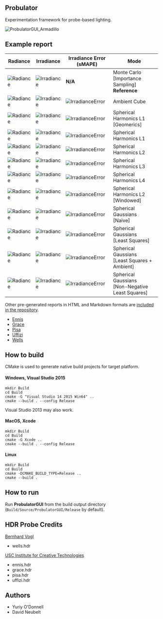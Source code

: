 Probulator
----------

Experimentation framework for probe-based lighting.

![ProbulatorGUI_Armadillo](https://github.com/kayru/Probulator/raw/master/Screenshots/ProbulatorGUI_Armadillo.jpg)

Example report
--------------

| Radiance | Irradiance  | Irradiance Error (sMAPE) | Mode
| --- | ---  | --- | ---
| ![Radiance][Ennis-radianceMCIS.png]| ![Irradiance][Ennis-irradianceMCIS.png] | **N/A** | Monte Carlo <br>[Importance Sampling]<br>**Reference**
| ![Radiance][Ennis-radianceAC.png]| ![Irradiance][Ennis-irradianceAC.png]| ![IrradianceError][Ennis-irradianceErrorAC.png] | Ambient Cube
| ![Radiance][Ennis-radianceSHL1G.png]| ![Irradiance][Ennis-irradianceSHL1G.png]| ![IrradianceError][Ennis-irradianceErrorSHL1G.png] | Spherical Harmonics L1 <br>[Geomerics]
| ![Radiance][Ennis-radianceSHL1.png]| ![Irradiance][Ennis-irradianceSHL1.png]| ![IrradianceError][Ennis-irradianceErrorSHL1.png] | Spherical Harmonics L1
| ![Radiance][Ennis-radianceSHL2.png]| ![Irradiance][Ennis-irradianceSHL2.png]| ![IrradianceError][Ennis-irradianceErrorSHL2.png] | Spherical Harmonics L2
| ![Radiance][Ennis-radianceSHL3.png]| ![Irradiance][Ennis-irradianceSHL3.png]| ![IrradianceError][Ennis-irradianceErrorSHL3.png] | Spherical Harmonics L3
| ![Radiance][Ennis-radianceSHL4.png]| ![Irradiance][Ennis-irradianceSHL4.png]| ![IrradianceError][Ennis-irradianceErrorSHL4.png] | Spherical Harmonics L4
| ![Radiance][Ennis-radianceSHL2W.png]| ![Irradiance][Ennis-irradianceSHL2W.png]| ![IrradianceError][Ennis-irradianceErrorSHL2W.png] | Spherical Harmonics L2 <br>[Windowed]
| ![Radiance][Ennis-radianceSG.png]| ![Irradiance][Ennis-irradianceSG.png]| ![IrradianceError][Ennis-irradianceErrorSG.png] | Spherical Gaussians <br>[Naive]
| ![Radiance][Ennis-radianceSGLS.png]| ![Irradiance][Ennis-irradianceSGLS.png]| ![IrradianceError][Ennis-irradianceErrorSGLS.png] | Spherical Gaussians <br>[Least Squares]
| ![Radiance][Ennis-radianceSGLSA.png]| ![Irradiance][Ennis-irradianceSGLSA.png]| ![IrradianceError][Ennis-irradianceErrorSGLSA.png] | Spherical Gaussians <br>[Least Squares + Ambient]
| ![Radiance][Ennis-radianceSGNNLS.png]| ![Irradiance][Ennis-irradianceSGNNLS.png]| ![IrradianceError][Ennis-irradianceErrorSGNNLS.png] | Spherical Gaussians <br>[Non-Negative Least Squares]

Other pre-generated reports in HTML and Markdown formats are [included in the repository](https://github.com/kayru/Probulator/tree/master/Reports).

* [Ennis](https://github.com/kayru/Probulator/blob/master/Reports/Ennis/report.md)
* [Grace](https://github.com/kayru/Probulator/blob/master/Reports/Grace/report.md)
* [Pisa](https://github.com/kayru/Probulator/blob/master/Reports/Pisa/report.md)
* [Uffizi](https://github.com/kayru/Probulator/blob/master/Reports/Uffizi/report.md)
* [Wells](https://github.com/kayru/Probulator/blob/master/Reports/Wells/report.md)

How to build
------------

CMake is used to generate native build projects for target platform. 

#### Windows, Visual Studio 2015 ####

	mkdir Build
	cd Build
	cmake -G "Visual Studio 14 2015 Win64" ..
	cmake --build . --config Release

Visual Studio 2013 may also work.

#### MacOS, Xcode ####

	mkdir Build
	cd Build
	cmake -G Xcode ..
	cmake --build . --config Release

#### Linux ####

	mkdir Build
	cd Build
	cmake -DCMAKE_BUILD_TYPE=Release ..
	cmake --build .

How to run
----------

Run **ProbulatorGUI** from the build output directory (`Build/Source/ProbulatorGUI/Release` by default).

HDR Probe Credits
-----------------

[Bernhard Vogl](http://dativ.at/lightprobes)

 - wells.hdr

[USC Institute for Creative Technologies](http://gl.ict.usc.edu/Data/HighResProbes)

 - ennis.hdr
 - grace.hdr
 - pisa.hdr
 - uffizi.hdr
 
Authors
-------

 * Yuriy O'Donnell
 * David Neubelt

[Ennis-radianceMCIS.png]: https://github.com/kayru/Probulator/raw/master/Reports/Ennis/radianceMCIS.png
[Ennis-irradianceMCIS.png]: https://github.com/kayru/Probulator/raw/master/Reports/Ennis/irradianceMCIS.png
[Ennis-radianceAC.png]: https://github.com/kayru/Probulator/raw/master/Reports/Ennis/radianceAC.png
[Ennis-irradianceAC.png]: https://github.com/kayru/Probulator/raw/master/Reports/Ennis/irradianceAC.png
[Ennis-irradianceErrorAC.png]: https://github.com/kayru/Probulator/raw/master/Reports/Ennis/irradianceErrorAC.png
[Ennis-radianceSHL1G.png]: https://github.com/kayru/Probulator/raw/master/Reports/Ennis/radianceSHL1G.png
[Ennis-irradianceSHL1G.png]: https://github.com/kayru/Probulator/raw/master/Reports/Ennis/irradianceSHL1G.png
[Ennis-irradianceErrorSHL1G.png]: https://github.com/kayru/Probulator/raw/master/Reports/Ennis/irradianceErrorSHL1G.png
[Ennis-radianceSHL1.png]: https://github.com/kayru/Probulator/raw/master/Reports/Ennis/radianceSHL1.png
[Ennis-irradianceSHL1.png]: https://github.com/kayru/Probulator/raw/master/Reports/Ennis/irradianceSHL1.png
[Ennis-irradianceErrorSHL1.png]: https://github.com/kayru/Probulator/raw/master/Reports/Ennis/irradianceErrorSHL1.png
[Ennis-radianceSHL2.png]: https://github.com/kayru/Probulator/raw/master/Reports/Ennis/radianceSHL2.png
[Ennis-irradianceSHL2.png]: https://github.com/kayru/Probulator/raw/master/Reports/Ennis/irradianceSHL2.png
[Ennis-irradianceErrorSHL2.png]: https://github.com/kayru/Probulator/raw/master/Reports/Ennis/irradianceErrorSHL2.png
[Ennis-radianceSHL3.png]: https://github.com/kayru/Probulator/raw/master/Reports/Ennis/radianceSHL3.png
[Ennis-irradianceSHL3.png]: https://github.com/kayru/Probulator/raw/master/Reports/Ennis/irradianceSHL3.png
[Ennis-irradianceErrorSHL3.png]: https://github.com/kayru/Probulator/raw/master/Reports/Ennis/irradianceErrorSHL3.png
[Ennis-radianceSHL4.png]: https://github.com/kayru/Probulator/raw/master/Reports/Ennis/radianceSHL4.png
[Ennis-irradianceSHL4.png]: https://github.com/kayru/Probulator/raw/master/Reports/Ennis/irradianceSHL4.png
[Ennis-irradianceErrorSHL4.png]: https://github.com/kayru/Probulator/raw/master/Reports/Ennis/irradianceErrorSHL4.png
[Ennis-radianceSHL2W.png]: https://github.com/kayru/Probulator/raw/master/Reports/Ennis/radianceSHL2W.png
[Ennis-irradianceSHL2W.png]: https://github.com/kayru/Probulator/raw/master/Reports/Ennis/irradianceSHL2W.png
[Ennis-irradianceErrorSHL2W.png]: https://github.com/kayru/Probulator/raw/master/Reports/Ennis/irradianceErrorSHL2W.png
[Ennis-radianceSG.png]: https://github.com/kayru/Probulator/raw/master/Reports/Ennis/radianceSG.png
[Ennis-irradianceSG.png]: https://github.com/kayru/Probulator/raw/master/Reports/Ennis/irradianceSG.png
[Ennis-irradianceErrorSG.png]: https://github.com/kayru/Probulator/raw/master/Reports/Ennis/irradianceErrorSG.png
[Ennis-radianceSGLS.png]: https://github.com/kayru/Probulator/raw/master/Reports/Ennis/radianceSGLS.png
[Ennis-irradianceSGLS.png]: https://github.com/kayru/Probulator/raw/master/Reports/Ennis/irradianceSGLS.png
[Ennis-irradianceErrorSGLS.png]: https://github.com/kayru/Probulator/raw/master/Reports/Ennis/irradianceErrorSGLS.png
[Ennis-radianceSGLSA.png]: https://github.com/kayru/Probulator/raw/master/Reports/Ennis/radianceSGLSA.png
[Ennis-irradianceSGLSA.png]: https://github.com/kayru/Probulator/raw/master/Reports/Ennis/irradianceSGLSA.png
[Ennis-irradianceErrorSGLSA.png]: https://github.com/kayru/Probulator/raw/master/Reports/Ennis/irradianceErrorSGLSA.png
[Ennis-radianceSGNNLS.png]: https://github.com/kayru/Probulator/raw/master/Reports/Ennis/radianceSGNNLS.png
[Ennis-irradianceSGNNLS.png]: https://github.com/kayru/Probulator/raw/master/Reports/Ennis/irradianceSGNNLS.png
[Ennis-irradianceErrorSGNNLS.png]: https://github.com/kayru/Probulator/raw/master/Reports/Ennis/irradianceErrorSGNNLS.png
